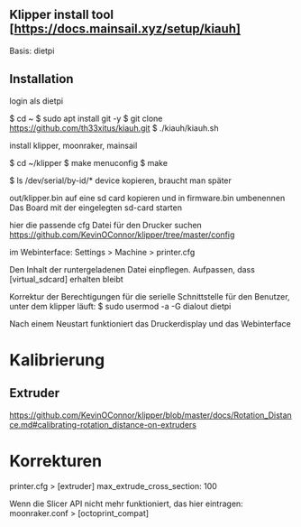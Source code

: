 Klipper install tool [https://docs.mainsail.xyz/setup/kiauh]
------------------------------------------------------------

Basis: dietpi

Installation
------------
login als dietpi

$ cd ~
$ sudo apt install git -y
$ git clone https://github.com/th33xitus/kiauh.git
$ ./kiauh/kiauh.sh

install klipper, moonraker, mainsail

$ cd ~/klipper
$ make menuconfig
$ make

$ ls /dev/serial/by-id/*
device kopieren, braucht man später

out/klipper.bin auf eine sd card kopieren und in firmware.bin umbenennen
Das Board mit der eingelegten sd-card starten

hier die passende cfg Datei für den Drucker suchen
https://github.com/KevinOConnor/klipper/tree/master/config

im Webinterface:
Settings > Machine > printer.cfg

Den Inhalt der runtergeladenen Datei einpflegen. Aufpassen, dass [virtual_sdcard] erhalten bleibt

Korrektur der Berechtigungen für die serielle Schnittstelle für den Benutzer, unter dem klipper läuft:
$ sudo usermod -a -G dialout dietpi

Nach einem Neustart funktioniert das Druckerdisplay und das Webinterface

Kalibrierung
============

Extruder
--------
https://github.com/KevinOConnor/klipper/blob/master/docs/Rotation_Distance.md#calibrating-rotation_distance-on-extruders

Korrekturen
===========
printer.cfg > [extruder]
max_extrude_cross_section: 100

Wenn die Slicer API nicht mehr funktioniert, das hier eintragen:
moonraker.conf > [octoprint_compat]
